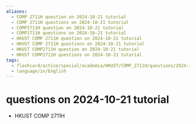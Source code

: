 ```yaml
---
aliases:
  - COMP 2711H question on 2024-10-21 tutorial
  - COMP 2711H questions on 2024-10-21 tutorial
  - COMP2711H question on 2024-10-21 tutorial
  - COMP2711H questions on 2024-10-21 tutorial
  - HKUST COMP 2711H question on 2024-10-21 tutorial
  - HKUST COMP 2711H questions on 2024-10-21 tutorial
  - HKUST COMP2711H question on 2024-10-21 tutorial
  - HKUST COMP2711H questions on 2024-10-21 tutorial
tags:
  - flashcard/active/special/academia/HKUST/COMP_2711H/questions/2024-10-21/tutorial
  - language/in/English
---
```


# questions on 2024-10-21 tutorial

- HKUST COMP 2711H

